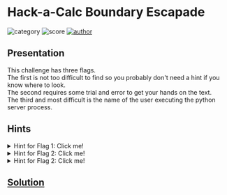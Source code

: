 # Hack-a-Calc Boundary Escapade

![category](https://img.shields.io/badge/category-web-purple)
![score](https://img.shields.io/badge/score-100-blue)
[![author](https://img.shields.io/badge/author-benji78-blue)](https://github.com/benji78)

## Presentation

This challenge has three flags.\
The first is not too difficult to find so you probably don't need a hint if you know where to look.\
The second requires some trial and error to get your hands on the text.\
The third and most difficult is the name of the user executing the python server process.

## Hints

<details>
    <summary>Hint for Flag 1: Click me!</summary>

Sometimes servers leak information that should proably be best kept hidden from users. You may have found that this server is running Python and uses SimpleHTTP (unless it is running behing a reverse proxy and this information has been overwritten). But isn't there more info?
</details>
<details>
    <summary>Hint for Flag 2: Click me!</summary>

Client and server side validations are often managed separatly, with different programming languages, etc. leading to discrepancies in what is allowed. Go ahead and explore beyond browser-based restrictions! You are looking for a `flag` `txt` file.
</details>
<details>
    <summary>Hint for Flag 2: Click me!</summary>

If you got the second flag, you should not be far off, but you may have realised spaces are not allowed! Remember, you are looking for *who* is executing the python process.
</details>

## [Solution](exploits/SOLUTION.md)
